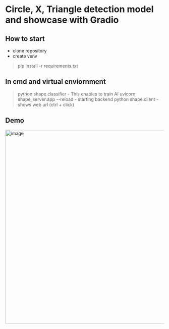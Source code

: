 # Circle, X, Triangle detection model and showcase with Gradio

## How to start
- clone repository
- create venv 
> pip install -r requirements.txt

## In cmd and virtual enviornment
> python shape.classifier
    - This enables to train AI
> uvicorn shape_server:app --reload
    - starting backend 
> python shape.client
    - shows web url (ctrl + click)

## Demo
<img width="1895" height="614" alt="image" src="https://github.com/user-attachments/assets/f142f021-07c4-42b8-ae2e-95287c019cb7" />
